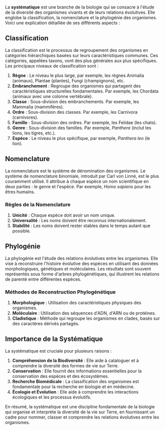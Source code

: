 La **systématique** est une branche de la biologie qui se consacre à l'étude de la diversité des organismes vivants et de leurs relations évolutives. Elle englobe la classification, la nomenclature et la phylogénie des organismes. Voici une explication détaillée de ses différents aspects :

## Classification

La classification est le processus de regroupement des organismes en catégories hiérarchiques basées sur leurs caractéristiques communes. Ces catégories, appelées taxons, vont des plus générales aux plus spécifiques. Les principaux niveaux de classification sont :

1. **Règne** : Le niveau le plus large, par exemple, les règnes Animalia (animaux), Plantae (plantes), Fungi (champignons), etc.
2. **Embranchement** : Regroupe des organismes qui partagent des caractéristiques structurelles fondamentales. Par exemple, les Chordata (animaux avec une colonne vertébrale).
3. **Classe** : Sous-division des embranchements. Par exemple, les Mammalia (mammifères).
4. **Ordre** : Sous-division des classes. Par exemple, les Carnivora (carnivores).
5. **Famille** : Sous-division des ordres. Par exemple, les Felidae (les chats).
6. **Genre** : Sous-division des familles. Par exemple, *Panthera* (inclut les lions, les tigres, etc.).
7. **Espèce** : Le niveau le plus spécifique, par exemple, *Panthera leo* (le lion).

## Nomenclature

La nomenclature est le système de dénomination des organismes. Le système de nomenclature binomiale, introduit par Carl von Linné, est le plus couramment utilisé. Il attribue à chaque espèce un nom scientifique en deux parties : le genre et l'espèce. Par exemple, *Homo sapiens* pour les êtres humains.

### Règles de la Nomenclature

1. **Unicité** : Chaque espèce doit avoir un nom unique.
2. **Universalité** : Les noms doivent être reconnus internationalement.
3. **Stabilité** : Les noms doivent rester stables dans le temps autant que possible.

## Phylogénie

La phylogénie est l'étude des relations évolutives entre les organismes. Elle vise à reconstruire l'histoire évolutive des espèces en utilisant des données morphologiques, génétiques et moléculaires. Les résultats sont souvent représentés sous forme d'arbres phylogénétiques, qui illustrent les relations de parenté entre différentes espèces.

### Méthodes de Reconstruction Phylogénétique

1. **Morphologique** : Utilisation des caractéristiques physiques des organismes.
2. **Moléculaire** : Utilisation des séquences d'ADN, d'ARN ou de protéines.
3. **Cladistique** : Méthode qui regroupe les organismes en clades, basés sur des caractères dérivés partagés.

## Importance de la Systématique

La systématique est cruciale pour plusieurs raisons :

1. **Compréhension de la Biodiversité** : Elle aide à cataloguer et à comprendre la diversité des formes de vie sur Terre.
2. **Conservation** : Elle fournit des informations essentielles pour la conservation des espèces et des écosystèmes.
3. **Recherche Biomédicale** : La classification des organismes est fondamentale pour la recherche en biologie et en médecine.
4. **Écologie et Évolution** : Elle aide à comprendre les interactions écologiques et les processus évolutifs.

En résumé, la systématique est une discipline fondamentale de la biologie qui organise et interprète la diversité de la vie sur Terre, en fournissant un cadre pour nommer, classer et comprendre les relations évolutives entre les organismes.
